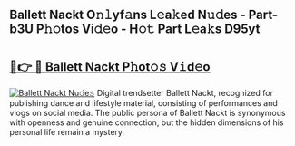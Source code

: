 ## Ballett Nackt O𝚗𝚕yf𝚊ns L𝚎a𝚔ed N𝚞𝚍es - Part-b3U P𝚑𝚘tos Vi𝚍𝚎o - H𝚘𝚝 Part L𝚎a𝚔s D95yt

# <h2><a href="http://kf9zea.oniu.top/?m=Ballett+Nackt">🔗👉 🔴 Ballett Nackt P𝚑ot𝚘𝚜 V𝚒d𝚎o</a></h2>

[![Ballett Nackt Nu𝚍e𝚜](https://i.imgur.com/0qMVB7G.gif)](http://kf9zea.oniu.top/?m=Ballett+Nackt)
Digital trendsetter Ballett Nackt, recognized for publishing dance and lifestyle material, consisting of performances and vlogs on social media. The public persona of Ballett Nackt is synonymous with openness and genuine connection, but the hidden dimensions of his personal life remain a mystery.  
